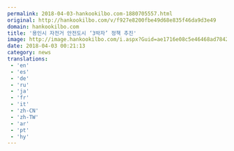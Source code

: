 ```yaml
---
permalink: 2018-04-03-hankookilbo.com-1880705557.html
original: http://hankookilbo.com/v/f927e8200fbe49d68e835f46da9d3e49
domain: hankookilbo.com
title: '용인시 자전거 안전도시 ‘3박자’ 정책 추진'
image: http://image.hankookilbo.com/i.aspx?Guid=ae1716e08c5e46468ad7842b2d7889ac&Month=201803&size=980
date: 2018-04-03 00:21:13
category: news
translations: 
 - 'en'
 - 'es'
 - 'de'
 - 'ru'
 - 'ja'
 - 'fr'
 - 'it'
 - 'zh-CN'
 - 'zh-TW'
 - 'ar'
 - 'pt'
 - 'hy'
---
```


